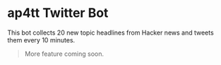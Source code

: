 # ap4tt Twitter Bot

This bot collects 20 new topic headlines from Hacker news and tweets them every 10 minutes.

> More feature coming soon.
